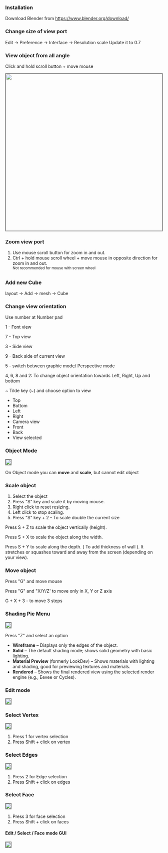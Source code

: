 
### Installation
Download Blender from https://www.blender.org/download/

### Change size of view port
Edit -> Preference -> Interface -> Resolution scale
Update it to 0.7

### View object from all angle

Click and hold scroll button + move mouse

<img height=500 src="img/01-scroll.png" style="border: 2px gray solid">

### Zoom view port

1. Use mouse scroll button for zoom in and out.
2. Ctrl + hold mouse scroll wheel + move mouse in opposite direction for zoom in and out.<br><sup>Not recommended for mouse with screen wheel</sup> 

### Add new Cube

layout -> Add -> mesh -> Cube

### Change view orientation

Use number at Number pad

1 - Font view

7 - Top view

3 - Side view

9 - Back side of current view

5 - switch between graphic mode/ Perspective mode
 
4, 6, 8 and 2: To change object orientation towards Left, Right, Up and bottom

~  Tilde key (~) and choose option to view 
- Top
- Bottom
- Left
- Right
- Camera view
- Front
- Back
- View selected


### Object Mode

 <img src="img/Object-mode.png" style="border: 2px gray solid">
 
On Object mode you can **move** and **scale**, but cannot edit object

### Scale object
1. Select the object
2. Press "S" key and scale it by moving mouse.
3. Right click to reset resizing.
4. Left click to stop scaling.
5. Press "S" key + 2 - To scale double the current size


Press S + Z to scale the object vertically (height).

Press S + X to scale the object along the width.

Press S + Y to scale along the depth. ( To add thickness of wall ). 
It stretches or squashes toward and away from the screen (depending on your view).

### Move object

Press "G" and move mouse

Press "G" and "X/Y/Z' to move only in X, Y or Z axis

G + X + 3 - to move 3 steps

### Shading Pie Menu

<img src="img/shading-pie-menu.png" style="border: 2px gray solid">

Press "Z" and select an option

- **Wireframe** – Displays only the edges of the object.
- **Solid** – The default shading mode; shows solid geometry with basic lighting.
- **Material Preview** (formerly LookDev) – Shows materials with lighting and shading, good for previewing textures and materials.
- **Rendered** – Shows the final rendered view using the selected render engine (e.g., Eevee or Cycles).

### Edit mode

<img src="img/edit-mode.png" style="border: 2px gray solid">



### Select Vertex

<img src="img/select-vertex.png" style="border: 2px gray solid">

1. Press 1 for vertex selection
2. Press Shift + click on vertex

### Select Edges

<img src="img/select-edges.png" style="border: 2px gray solid">

1. Press 2 for Edge selection
2. Press Shift + click on edges

### Select Face

<img src="img/select-face.png" style="border: 2px gray solid">

1. Press 3 for face selection
2. Press Shift + click on faces

#### Edit / Select / Face mode GUI

<img src="img/select-face-mode-gui.png" style="border: 2px gray solid">


